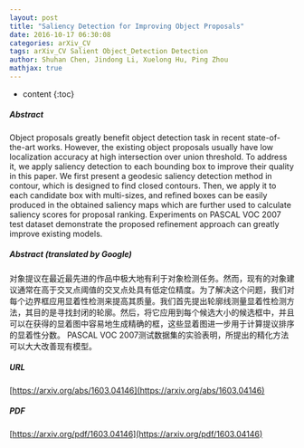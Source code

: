 ```yaml
---
layout: post
title: "Saliency Detection for Improving Object Proposals"
date: 2016-10-17 06:30:08
categories: arXiv_CV
tags: arXiv_CV Salient Object_Detection Detection
author: Shuhan Chen, Jindong Li, Xuelong Hu, Ping Zhou
mathjax: true
---
```


* content
{:toc}

##### Abstract
Object proposals greatly benefit object detection task in recent state-of-the-art works. However, the existing object proposals usually have low localization accuracy at high intersection over union threshold. To address it, we apply saliency detection to each bounding box to improve their quality in this paper. We first present a geodesic saliency detection method in contour, which is designed to find closed contours. Then, we apply it to each candidate box with multi-sizes, and refined boxes can be easily produced in the obtained saliency maps which are further used to calculate saliency scores for proposal ranking. Experiments on PASCAL VOC 2007 test dataset demonstrate the proposed refinement approach can greatly improve existing models.

##### Abstract (translated by Google)
对象提议在最近最先进的作品中极大地有利于对象检测任务。然而，现有的对象建议通常在高于交叉点阈值的交叉点处具有低定位精度。为了解决这个问题，我们对每个边界框应用显着性检测来提高其质量。我们首先提出轮廓线测量显着性检测方法，其目的是寻找封闭的轮廓。然后，将它应用到每个候选大小的候选框中，并且可以在获得的显着图中容易地生成精确的框，这些显着图进一步用于计算提议排序的显着性分数。 PASCAL VOC 2007测试数据集的实验表明，所提出的精化方法可以大大改善现有模型。

##### URL
[https://arxiv.org/abs/1603.04146](https://arxiv.org/abs/1603.04146)

##### PDF
[https://arxiv.org/pdf/1603.04146](https://arxiv.org/pdf/1603.04146)

